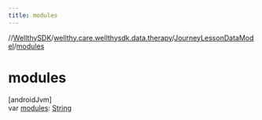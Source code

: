 ```yaml
---
title: modules
---
```

//[WellthySDK](../../../index.html)/[wellthy.care.wellthysdk.data.therapy](../index.html)/[JourneyLessonDataModel](index.html)/[modules](modules.html)



# modules



[androidJvm]\
var [modules](modules.html): [String](https://kotlinlang.org/api/latest/jvm/stdlib/kotlin/-string/index.html)




